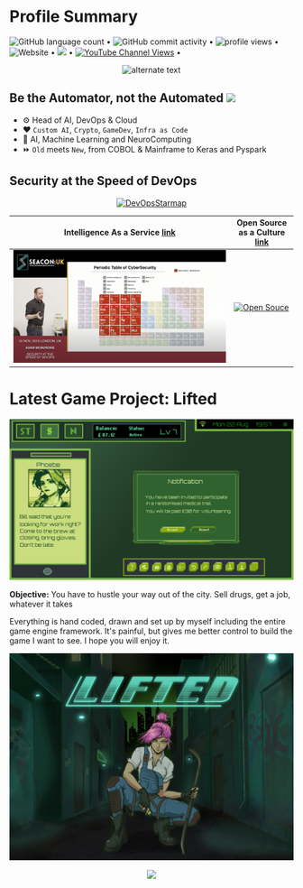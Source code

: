 # Profile Summary 


</p>
<p align="left">
  <img alt="GitHub language count" src="https://img.shields.io/github/languages/count/murchie85/murchie85.github.io?label=Core%20Langauges"> • 
  <img alt="GitHub commit activity" src="https://img.shields.io/github/commit-activity/w/murchie85/murchie85.github.io"> • 
  <img src="https://gpvc.arturio.dev/murchie85" alt="profile views"> • 
  <img alt="Website" src="https://img.shields.io/website?down_color=red&down_message=Down&label=DarkWire&logo=Github&url=https%3A%2F%2Fmurchie85.github.io%2Fdarkwire%2Fdarkwire.html"> • 
 <a href="https://www.linkedin.com/in/adam-mcmurchie/-83863177/"><img src="https://img.shields.io/badge/linkedin-%230077B5.svg?&style=for-the-badge&logo=linkedin&logoColor=white" height=25></a> •  

<a href="https://www.youtube.com/channel/UCdiVvGa0AewSRIIJVxMji4w">
<img alt="YouTube Channel Views" src="https://img.shields.io/youtube/channel/views/UCdiVvGa0AewSRIIJVxMji4w?style=social"></a>  • 

</p>



<p align="center">
	<img src="https://github-readme-stats.vercel.app/api?username=murchie85&show_icons=true&theme=tokyonight&hide=contribs" alt="alternate text">
</p>



## Be the Automator, not the Automated <img src="https://media.giphy.com/media/fu3GohBvHTaco/giphy.gif" height="32">

- ⚙️ Head of AI, DevOps & Cloud
- ❤️ `Custom AI`, `Crypto`, `GameDev`, `Infra as Code` 
- 🤖 AI, Machine Learning and NeuroComputing
- ⏩ `Old` meets `New`, from COBOL & Mainframe to Keras and Pyspark 

## Security at the Speed of DevOps
<p align="center">
	<a href="https://youtu.be/DRvnE5uheS8">
	<img src="starmap.png" alt="DevOpsStarmap">
	</a>
</p>



Intelligence As a Service [link](https://youtu.be/4rqZSLHPdR4) | Open Source as a Culture [link](https://youtu.be/fwcTOqZSzVM")
--- | ---
<a href="https://youtu.be/4rqZSLHPdR4"><img src="cyber.png" alt="Intelligence as a service"></a> | <a href="https://youtu.be/fwcTOqZSzVM"><img src="opensource.png" alt="Open Souce"></a>



# Latest Game Project: Lifted

![](pics/21oct.png)

**Objective:** You have to hustle your way out of the city. Sell drugs, get a job, whatever it takes

Everything is hand coded, drawn and set up by myself including the entire game engine framework. It's painful, but gives me better control to build the game I want to see.
I hope you will enjoy it.
  

![](pics/LiftedCoverFinal.jpeg)





<p align="center">
<a href="https://github.com/murchie85/">
  <img  src="https://github-readme-stats.vercel.app/api/top-langs/?username=murchie85&hide=Jupyter Notebook,html&layout=compact&card_width=445&theme=" />
</a>
</p>